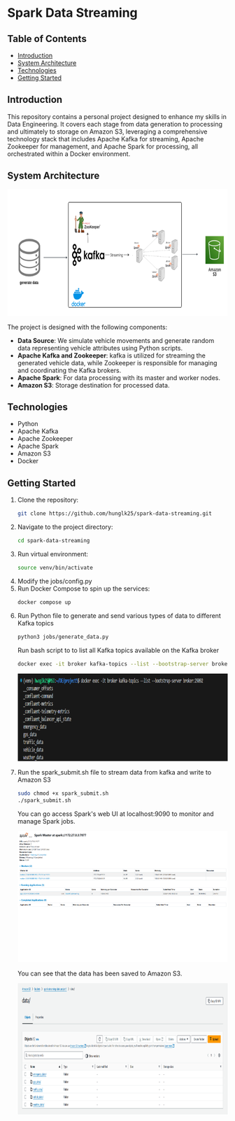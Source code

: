 # Spark Data Streaming

## Table of Contents
- [Introduction](#introduction)
- [System Architecture](#system-architecture)
- [Technologies](#technologies)
- [Getting Started](#getting-started)


## Introduction

This repository contains a personal project designed to enhance my skills in Data Engineering. It covers each stage from  data generation to processing and ultimately to storage on Amazon S3, leveraging a comprehensive technology stack that includes Apache Kafka for streaming, Apache Zookeeper for management, and Apache Spark for processing, all orchestrated within a Docker environment.
## System Architecture
<p align="center"> 
  <img src="image/Architecture.png" height="290">
</p>

The project is designed with the following components:

- **Data Source**: We simulate vehicle movements and generate random data representing vehicle attributes using Python scripts.
- **Apache Kafka and Zookeeper**: kafka is utilized for streaming the generated vehicle data, while Zookeeper is responsible for managing and coordinating the Kafka brokers.
- **Apache Spark**: For data processing with its master and worker nodes.
- **Amazon S3**: Storage destination for processed data.

## Technologies

- Python
- Apache Kafka
- Apache Zookeeper
- Apache Spark
- Amazon S3
- Docker

## Getting Started

1. Clone the repository:
    ```bash
    git clone https://github.com/hunglk25/spark-data-streaming.git
    ```
2. Navigate to the project directory:
    ```bash
    cd spark-data-streaming
    ```
3. Run virtual environment:
    ```bash
    source venv/bin/activate
    ```
4. Modify the jobs/config.py 
5. Run Docker Compose to spin up the services:
    ```bash
    docker compose up
    ```
6. Run Python file to generate and send various types of data to different Kafka topics
    ```bash
    python3 jobs/generate_data.py
    ```
    Run bash script to to list all Kafka topics available on the Kafka broker 
    ```bash
    docker exec -it broker kafka-topics --list --bootstrap-server broker:29092
    ```
    <p align="center"> 
    <img src="image/image1.png" height="200">
    </p>
7. Run the spark_submit.sh file to stream data from kafka and write to Amazon S3
    ```bash
    sudo chmod +x spark_submit.sh
    ./spark_submit.sh
    ```
    You can go access Spark's web UI at localhost:9090  to monitor and manage Spark jobs.
    <p align="center"> 
    <img src="image/image2.png" height="300">
    </p>
    You can see that the data has been saved to Amazon S3.
    <p align="center"> 
    <img src="image/image3.png" height="300">
    </p>



